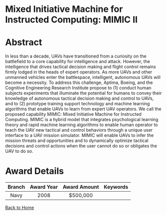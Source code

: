 
Mixed Initiative Machine for Instructed Computing: MIMIC II
===========================================================

# Abstract


In less than a decade, UAVs have transitioned from a curiosity on the battlefield to a core capability for intelligence and attack. However, the intelligence that drives tactical decision making and flight control remains firmly lodged in the heads of expert operators. As more UAVs and other unmanned vehicles enter the battlespace, intelligent, autonomous UAVs will become a necessity.  To address this challenge, Aptima, Boeing, and the Cognitive Engineering Research Institute propose to (1) conduct human subjects experiments that illuminate the potential for humans to convey their knowledge of autonomous tactical decision making and control to UAVs, and to (2) prototype training support technology and machine learning algorithms that enable UAVs to learn from expert UAV operators. We call the proposed capability MIMIC: Mixed Initiative Machine for Instructed Computing.   MIMIC is a hybrid model that integrates psychological learning theory and rapid machine learning algorithms to enable human operator to teach the UAV new tactical and control behaviors through a unique user interface to a UAV mission simulator. MIMIC will enable UAVs to infer the mission threats and opportunities and to dynamically optimize tactical decisions and control actions when the user cannot do so or obligates the UAV to do so.  

# Award Details

|Branch|Award Year|Award Amount|Keywords|
| :---: | :---: | :---: | :---: |
|Navy|2008|$500,000||
  
  


[Back to Home](https://github.com/chrischow/dod_sbir_awards/Reports/DJ/#1883)